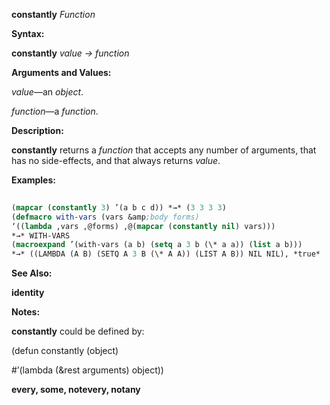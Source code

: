 **constantly** *Function* 



**Syntax:** 



**constantly** *value → function* 



**Arguments and Values:** 



*value*—an *object*. 



*function*—a *function*. 



**Description:** 



**constantly** returns a *function* that accepts any number of arguments, that has no side-effects, and that always returns *value*. 



**Examples:**
```lisp
 
(mapcar (constantly 3) ’(a b c d)) *→* (3 3 3 3) 
(defmacro with-vars (vars &amp;body forms) 
‘((lambda ,vars ,@forms) ,@(mapcar (constantly nil) vars))) 
*→* WITH-VARS 
(macroexpand ’(with-vars (a b) (setq a 3 b (\* a a)) (list a b))) 
*→* ((LAMBDA (A B) (SETQ A 3 B (\* A A)) (LIST A B)) NIL NIL), *true* 

```
**See Also:** 



**identity** 



**Notes:** 



**constantly** could be defined by: 



(defun constantly (object) 



#’(lambda (&amp;rest arguments) object)) 















**every, some, notevery, notany** 



